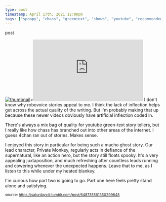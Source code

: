```yaml
---
type: post
timestamp: April 17th, 2021 12:00pm
tags: ["spoopy", "chass", "greentext", "shows", "youtube", "recommended", "Youtube"]
---
```

post

[![thumbnail](http://i3.ytimg.com/vi/BqBS3AyFPCY/maxresdefault.jpg)](https://www.youtube.com/watch?v=BqBS3AyFPCY)><iframe width="356" height="200" id="youtube_iframe" src="https://www.youtube.com/embed/BqBS3AyFPCY?feature=oembed&amp;enablejsapi=1&amp;origin=https://safe.txmblr.com&amp;wmode=opaque" frameborder="0" allow="accelerometer; autoplay; clipboard-write; encrypted-media; gyroscope; picture-in-picture" allowfullscreen></iframe></figure>
I don't know why robovoice stories appeal to me.  I think the lack of inflection helps get across the actual quality of the writing.  But I'm probably making that up because these newer videos obviously have artificial inflection coded in.

There's always a mix bag of quality for youtube green-text story tellers, but I really like how chass has branched out into other areas of the internet.  I guess 4chan ran out of stories.  Makes sense.  

I enjoyed this story in particular for being such a macho ghost story.  Our lead character, Private Monkey, regularly acts in defiance of the supernatural, like an action hero, but the story still floats spooky.  It's a very appealing juxtaposition, and much refreshing after countless leads running and cowering whenever the unexpected happens.  Leave that to me, as I listen to this while under my heated blankey.

I'm curious how part two is going to go.  Part one here feels pretty stand alone and satisfying.

      
      
      
      
      
      
  
<small>source: https://saturdayxiii.tumblr.com/post/648735561350299648</small>